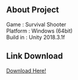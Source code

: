## About Project 
Game : Survival Shooter <br>
Platform : Windows (64bit) <br>
Build in : Unity 2018.3.1f

## Link Download
<a href="https://github.com/Icankkkk/Survival-Shooter/releases/tag/1.0.0">Download Here!</a>

